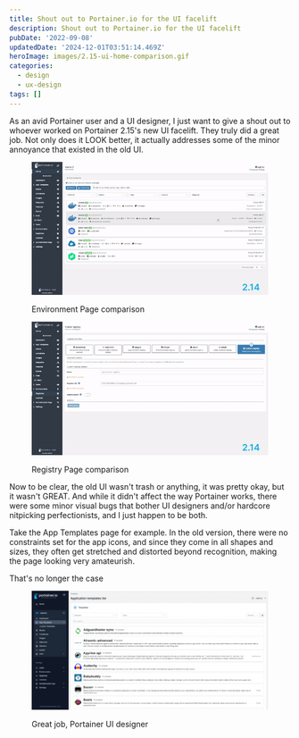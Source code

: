 ```yaml
---
title: Shout out to Portainer.io for the UI facelift
description: Shout out to Portainer.io for the UI facelift
pubDate: '2022-09-08'
updatedDate: '2024-12-01T03:51:14.469Z'
heroImage: images/2.15-ui-home-comparison.gif
categories:
  - design
  - ux-design
tags: []
---
```


As an avid Portainer user and a UI designer, I just want to give a shout out to whoever worked on Portainer 2.15's new UI facelift. They truly did a great job. Not only does it LOOK better, it actually addresses some of the minor annoyance that existed in the old UI.

<figure>

![](images/2.15-ui-home-comparison.gif)

<figcaption>

Environment Page comparison

</figcaption>

</figure>

<figure>

![](images/2.15-ui-addregistry-comparison.gif)

<figcaption>

Registry Page comparison

</figcaption>

</figure>

Now to be clear, the old UI wasn't trash or anything, it was pretty okay, but it wasn't GREAT. And while it didn't affect the way Portainer works, there were some minor visual bugs that bother UI designers and/or hardcore nitpicking perfectionists, and I just happen to be both.

Take the App Templates page for example. In the old version, there were no constraints set for the app icons, and since they come in all shapes and sizes, they often get stretched and distorted beyond recognition, making the page looking very amateurish.

That's no longer the case

<figure>

![](images/image-1024x515.png)

<figcaption>

Great job, Portainer UI designer

</figcaption>

</figure>
